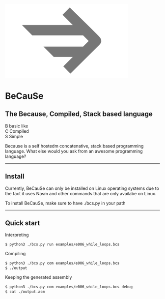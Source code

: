 <img src="misc/logo-gray.svg" width="400" />

# BeCauSe

## The Because, Compiled, Stack based language

B basic like<br />
C Compiled<br />
S Simple

Because is a self hostedm concatenative, stack based programming language. What
else would you ask from an awesome programming language?

---

## Install

Currently, BeCauSe can only be installed on Linux operating systems due to the fact it uses Nasm and other commands that are only availabe on Linux.

To install BeCauSe, make sure to have ./bcs.py in your path

---

## Quick start

Interpreting

```console
$ python3 ./bcs.py run examples/e006_while_loops.bcs
```

Compiling

```console
$ python3 ./bcs.py com examples/e006_while_loops.bcs
$ ./output
```

Keeping the generated assembly

```console
$ python3 ./bcs.py com examples/e006_while_loops.bcs debug
$ cat ./output.asm
```

